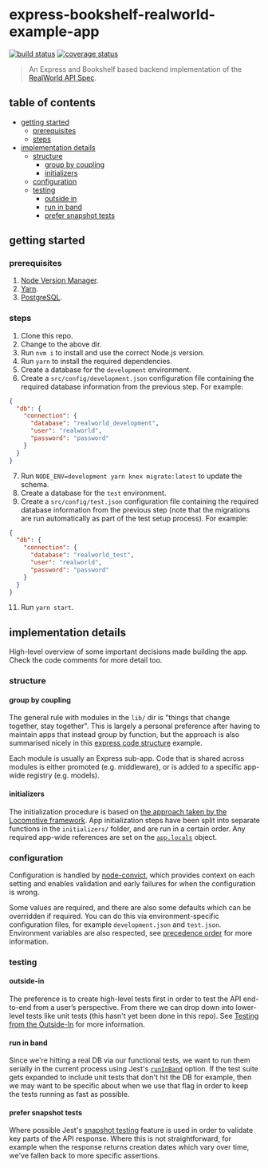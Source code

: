 # express-bookshelf-realworld-example-app

[![build status](https://img.shields.io/travis/tanem/express-bookshelf-realworld-example-app/master.svg?style=flat-square)](https://travis-ci.org/tanem/express-bookshelf-realworld-example-app)
[![coverage status](https://img.shields.io/coveralls/tanem/express-bookshelf-realworld-example-app.svg?style=flat-square)](https://coveralls.io/r/tanem/express-bookshelf-realworld-example-app)

> An Express and Bookshelf based backend implementation of the [RealWorld API Spec](https://github.com/gothinkster/realworld/tree/master/api).

## table of contents

- [getting started](#getting-started)
  - [prerequisites](#prerequisites)
  - [steps](#steps)
- [implementation details](#implementation-details)
  - [structure](#structure)
    - [group by coupling](#group-by-coupling)
    - [initializers](#initializers)
  - [configuration](#configuration)
  - [testing](#testing)
    - [outside in](#outside-in)
    - [run in band](#run-in-band)
    - [prefer snapshot tests](#prefer-snapshot-tests)

## getting started

### prerequisites

1. [Node Version Manager](https://github.com/creationix/nvm).
2. [Yarn](https://yarnpkg.com/en/).
3. [PostgreSQL](https://www.postgresql.org/).

### steps

1. Clone this repo.
2. Change to the above dir.
3. Run `nvm i` to install and use the correct Node.js version.
4. Run `yarn` to install the required dependencies.
5. Create a database for the `development` environment.
6. Create a `src/config/development.json` configuration file containing the required database information from the previous step. For example:

```json
{
  "db": {
    "connection": {
      "database": "realworld_development",
      "user": "realworld",
      "password": "password"
    }
  }
}
```

7. Run `NODE_ENV=development yarn knex migrate:latest` to update the schema.
8. Create a database for the `test` environment.
9. Create a `src/config/test.json` configuration file containing the required database information from the previous step (note that the migrations are run automatically as part of the test setup process). For example:

```json 
{
  "db": {
    "connection": {
      "database": "realworld_test",
      "user": "realworld",
      "password": "password"
    }
  }
}
```

11. Run `yarn start`.

## implementation details

High-level overview of some important decisions made building the app. Check the code comments for more detail too.

### structure

#### group by coupling

The general rule with modules in the `lib/` dir is "things that change together, stay together". This is largely a personal preference after having to maintain apps that instead group by function, but the approach is also summarised nicely in this [express code structure](https://github.com/focusaurus/express_code_structure) example.

Each module is usually an Express sub-app. Code that is shared across modules is either promoted (e.g. middleware), or is added to a specific app-wide registry (e.g. models).

#### initializers

The initialization procedure is based on [the approach taken by the Locomotive framework](http://www.locomotivejs.org/guide/initialization/). App initialization steps have been split into separate functions in
the `initializers/` folder, and are run in a certain order. Any required app-wide references are set on the [`app.locals`](https://expressjs.com/en/4x/api.html#app.locals) object.

### configuration

Configuration is handled by [node-convict](https://github.com/mozilla/node-convict), which provides context on each setting and enables validation and early failures for when the configuration is wrong.

Some values are required, and there are also some defaults which can be overridden if required. You can do this via environment-specific configuration files, for example `development.json` and `test.json`. Environment variables are also respected, see [precedence order](https://github.com/mozilla/node-convict#precendence-order) for more information.

### testing

#### outside-in

The preference is to create high-level tests first in order to test the API end-to-end from a user’s perspective. From there we can drop down into lower-level tests like unit tests (this hasn't yet been done in this repo). See [Testing from the Outside-In](https://robots.thoughtbot.com/testing-from-the-outsidein) for more information.

#### run in band

Since we're hitting a real DB via our functional tests, we want to run them serially in the current process using Jest's [`runInBand`](https://facebook.github.io/jest/docs/en/cli.html#runinband) option. If the test suite gets expanded to include unit tests that don't hit the DB for example, then we may want to be specific about when we use that flag in order to keep the tests running as fast as possible.

#### prefer snapshot tests

Where possible Jest's [snapshot testing](https://facebook.github.io/jest/docs/en/snapshot-testing.html) feature is used in order to validate key parts of the API response. Where this is not straightforward, for example when the response returns creation dates which vary over time, we've fallen back to more specific assertions.
